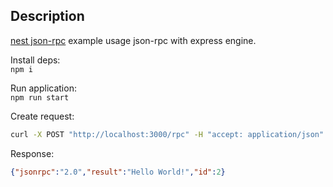 ## Description

[nest json-rpc](https://github.com/Insidexa/nestjs-rpc) example usage json-rpc with express engine.

Install deps:  
`npm i`

Run application:  
`npm run start`

Create request:  
```bash
curl -X POST "http://localhost:3000/rpc" -H "accept: application/json" -H "Content-Type: application/json" -d '{"jsonrpc": "2.0", "method": "hello", "id": 2}'
```

Response:  
```json
{"jsonrpc":"2.0","result":"Hello World!","id":2}
```
